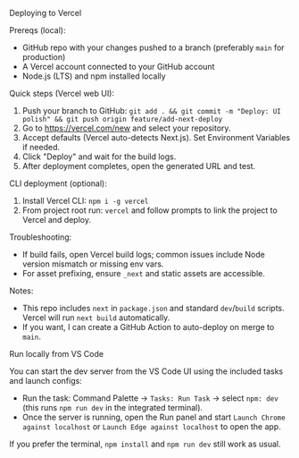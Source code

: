 Deploying to Vercel

Prereqs (local):
- GitHub repo with your changes pushed to a branch (preferably `main` for production)
- A Vercel account connected to your GitHub account
- Node.js (LTS) and npm installed locally

Quick steps (Vercel web UI):
1. Push your branch to GitHub: `git add . && git commit -m "Deploy: UI polish" && git push origin feature/add-next-deploy`
2. Go to https://vercel.com/new and select your repository.
3. Accept defaults (Vercel auto-detects Next.js). Set Environment Variables if needed.
4. Click "Deploy" and wait for the build logs.
5. After deployment completes, open the generated URL and test.

CLI deployment (optional):
1. Install Vercel CLI: `npm i -g vercel`
2. From project root run: `vercel` and follow prompts to link the project to Vercel and deploy.

Troubleshooting:
- If build fails, open Vercel build logs; common issues include Node version mismatch or missing env vars.
- For asset prefixing, ensure `_next` and static assets are accessible.

Notes:
- This repo includes `next` in `package.json` and standard `dev`/`build` scripts. Vercel will run `next build` automatically.
- If you want, I can create a GitHub Action to auto-deploy on merge to `main`.

Run locally from VS Code

You can start the dev server from the VS Code UI using the included tasks and launch configs:

- Run the task: Command Palette -> `Tasks: Run Task` -> select `npm: dev` (this runs `npm run dev` in the integrated terminal).
- Once the server is running, open the Run panel and start `Launch Chrome against localhost` or `Launch Edge against localhost` to open the app.

If you prefer the terminal, `npm install` and `npm run dev` still work as usual.

